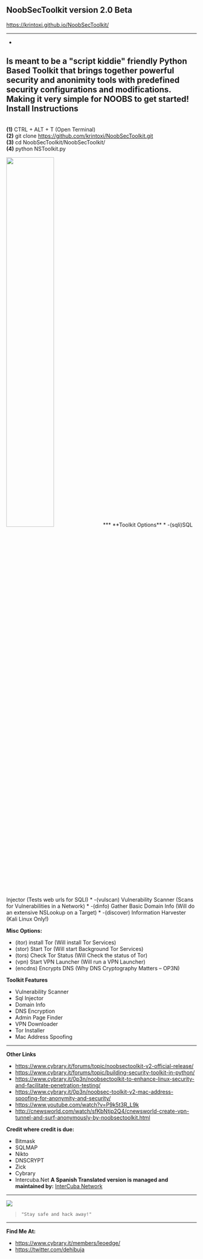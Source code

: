 
# <h2>NoobSecToolkit version 2.0 Beta</h2>
https://krintoxi.github.io/NoobSecToolkit/
***
-
Is meant to be a "script kiddie" friendly Python Based Toolkit that brings together powerful security and anonimity tools with predefined security configurations and modifications. Making it very simple for NOOBS to get started!
<b>Install Instructions</b>
-
<br><b>(1)</b> CTRL + ALT + T (Open Terminal)
<br><b>(2)</b> git clone https://github.com/krintoxi/NoobSecToolkit.git
<br><b>(3)</b> cd NoobSecToolkit/NoobSecToolkit/
<br><b>(4)</b> python NSToolkit.py
</p>
<img src="https://cloud.githubusercontent.com/assets/15209566/10800473/5530287e-7d88-11e5-9ace-d8c96972939b.png" width="50%"></img> 
***
**Toolkit Options**
* -(sqli)SQL Injector (Tests web urls for SQLI)
* -(vulscan) Vulnerability Scanner (Scans for Vulnerabilities in a Network)
* -(dinfo) Gather Basic Domain Info (Will do an extensive NSLookup on a Target)
* -(discover) Information Harvester (Kali Linux Only!)

**Misc Options:**
* (itor) install Tor (Will install Tor Services)
* (stor) Start Tor (Will start Background Tor Services)
* (tors) Check Tor Status (Will Check the status of Tor)
* (vpn) Start VPN Launcher (Will run a VPN Launcher)
* (encdns) Encrypts DNS (Why DNS Cryptography Matters – OP3N)

**Toolkit Features**
* Vulnerability Scanner
* Sql Injector
* Domain Info
* DNS Encryption
* Admin Page Finder
* VPN Downloader
* Tor Installer 
* Mac Address Spoofing

***

**Other Links**
* https://www.cybrary.it/forums/topic/noobsectoolkit-v2-official-release/
* https://www.cybrary.it/forums/topic/building-security-toolkit-in-python/
* https://www.cybrary.it/0p3n/noobsectoolkit-to-enhance-linux-security-and-facilitate-penetration-testing/
* https://www.cybrary.it/0p3n/noobsec-toolkit-v2-mac-address-spoofing-for-anonymity-and-security/
* https://www.youtube.com/watch?v=P9k5t3R_L9k
* http://cnewsworld.com/watch/sfKbNtjp2Q4/cnewsworld-create-vpn-tunnel-and-surf-anonymously-by-noobsectoolkit.html

**Credit where credit is due:**
* Bitmask
* SQLMAP
* Nikto
* DNSCRYPT
* Zick
* Cybrary
* Intercuba.Net 
**A Spanish Translated version is managed and maintained by:**
[InterCuba Network](https://www.intercuba.net/index.php)

***

<img src="https://avatars0.githubusercontent.com/u/15209566?v=3&s=460"></img>
> `"Stay safe and hack away!"`
***

**Find Me At:**
* https://www.cybrary.it/members/leoedge/
* https://twitter.com/dehibuja
